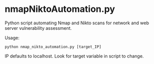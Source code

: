 # nmapNiktoAutomation.py
Python script automating Nmap and Nikto scans for network and web server vulnerability assessment.

Usage:
 
 
 `python nmap_nikto_automation.py [target_IP]` 

IP defaults to localhost. Look for target variable in script to change. 
